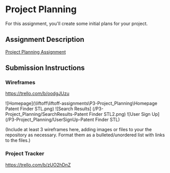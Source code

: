 # Project Planning
For this assignment, you'll create some initial plans for your project.

## Assignment Description
[Project Planning Assignment](https://education.launchcode.org/liftoff/assignments/planning/)

## Submission Instructions

### Wireframes
https://trello.com/b/oodgJUzu

![Homepage](\liftoff\liftoff-assignments\P3-Project_Planning\Homepage Patent Finder STL.png)
![Search Results] (/P3-Project_Planning/SearchResults-Patent Finder STL2.png)
![User Sign Up] (/P3-Project_Planning/UserSignUp-Patent Finder STL)



(Include at least 3 wireframes here, adding images or files to your the repository as necessary. Format them as a bulleted/unordered list with links to the files.)

### Project Tracker

https://trello.com/b/zUO2hDnZ